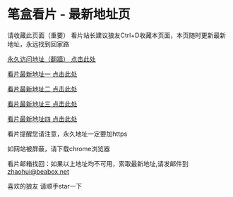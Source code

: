 # 笔盒看片 - 最新地址页

请收藏此页面（重要）
看片站长建议狼友Ctrl+D收藏本页面，本页随时更新最新地址，永远找到回家路

[永久访问地址（翻牆） 点击此处](https://beabox.net/)

[看片最新地址一 点击此处](https://2i3q9o2n5g5.shop)

[看片最新地址二 点击此处](https://2s2g3t5f3w7.shop)

[看片最新地址三 点击此处](https://2k5a3x6q4d8.shop)

[看片最新地址四 点击此处](https://2x9b9i3e5r5.shop)

看片提醒您请注意，永久地址一定要加https

如网站被屏蔽，请下载chrome浏览器

看片邮箱找回：如果以上地址均不可用，索取最新地址,请发邮件到 zhaohui@beabox.net

喜欢的狼友 请顺手star一下